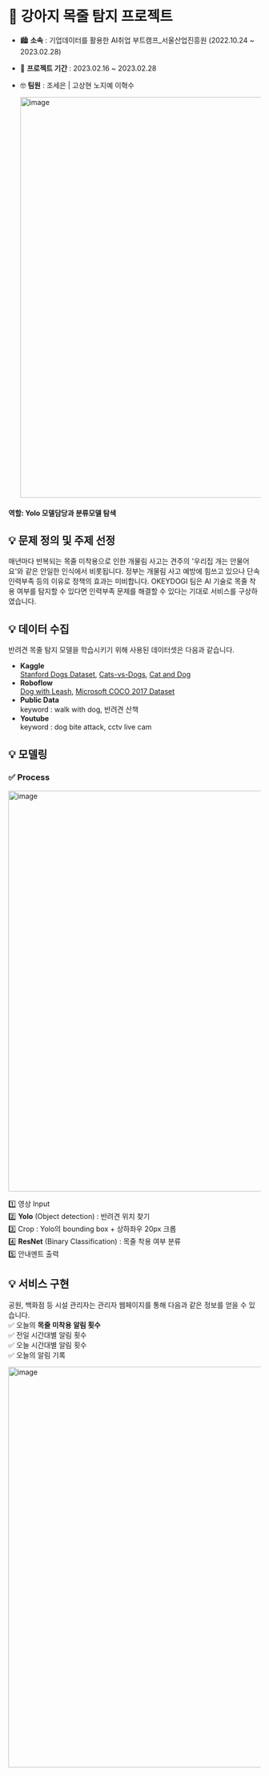 # 🐶 강아지 목줄 탐지 프로젝트
+ 🏙 __소속__ : 기업데이터를 활용한 AI취업 부트캠프_서울산업진흥원 (2022.10.24 ~ 2023.02.28)  
+ 📅 __프로젝트 기간__ : 2023.02.16 ~ 2023.02.28  
+ 🤓 __팀원__ : 조세은 | 고상현 노지예 이혁수  
    
  <img width="800" alt="image" src="https://user-images.githubusercontent.com/112691501/221145815-04af1380-4db0-4276-b9e9-7e069561d905.png">
 #### 역할: Yolo 모델담당과 분류모델 탐색 

## 💡 문제 정의 및 주제 선정  
매년마다 반복되는 목줄 미착용으로 인한 개물림 사고는 견주의 '우리집 개는 안물어요'와 같은 안일한 인식에서 비롯됩니다. 정부는 개물림 사고 예방에 힘쓰고 있으나 단속 인력부족 등의 이유로 정책의 효과는 미비합니다. OKEYDOGI 팀은 AI 기술로 목줄 착용 여부를 탐지할 수 있다면 인력부족 문제를 해결할 수 있다는 기대로 서비스를 구상하였습니다.  

## 💡 데이터 수집  
반려견 목줄 탐지 모델을 학습시키기 위해 사용된 데이터셋은 다음과 같습니다.  
+ __Kaggle__   
[Stanford Dogs Dataset](https://www.kaggle.com/datasets/jessicali9530/stanford-dogs-dataset), [Cats-vs-Dogs](https://www.kaggle.com/datasets/shaunthesheep/microsoft-catsvsdogs-dataset), [Cat and Dog](https://www.kaggle.com/datasets/tongpython/cat-and-dog)  
+ __Roboflow__   
[Dog with Leash](https://universe.roboflow.com/animal-detection/dog-with-leash/dataset/4), [Microsoft COCO 2017 Dataset](https://public.roboflow.com/object-detection/microsoft-coco-subset)
+ __Public Data__   
keyword : walk with dog, 반려견 산책
+ __Youtube__   
keyword : dog bite attack, cctv live cam

## 💡 모델링  
### ✅ Process  
<img width="800" alt="image" src="https://user-images.githubusercontent.com/112691501/221136952-7498e6b1-f259-4408-a4b2-4e440a200622.png">    
  
1️⃣ 영상 Input    
2️⃣ __Yolo__ (Object detection) : 반려견 위치 찾기  
3️⃣ Crop : Yolo의 bounding box + 상하좌우 20px 크롭  
4️⃣ __ResNet__ (Binary Classification) : 목줄 착용 여부 분류  
5️⃣ 안내멘트 출력  
  
## 💡 서비스 구현  
공원, 백화점 등 시설 관리자는 관리자 웹페이지를 통해 다음과 같은 정보를 얻을 수 있습니다.  
✅ 오늘의 __목줄 미착용 알림 횟수__  
✅ 전일 시간대별 알림 횟수  
✅ 오늘 시간대별 알림 횟수  
✅ 오늘의 알림 기록   
  
<img width="800" alt="image" src="https://user-images.githubusercontent.com/112691501/221138743-f6764a78-c9d6-4e96-bdbf-23cb3d68542a.png">

